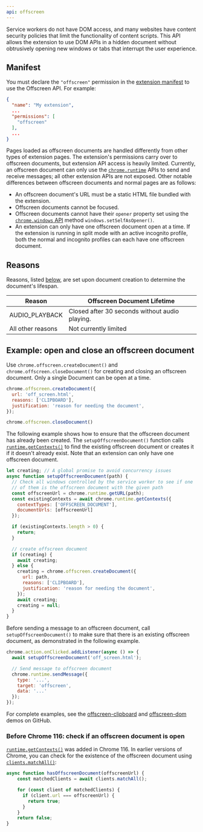 ```yaml
---
api: offscreen
---
```


Service workers do not have DOM access, and many websites have content security policies that limit the functionality of content scripts. This API allows the extension to use DOM APIs in a hidden document without obtrusively opening new windows or tabs that interrupt the user experience. 

## Manifest

You must declare the `"offscreen"` permission in the [extension manifest][doc-manifest] to use the Offscreen API. For example:

```json
{
  "name": "My extension",
  ...
  "permissions": [
    "offscreen"
  ],
  ...
}
```
Pages loaded as offscreen documents are handled differently from other types of extension pages. The extension's permissions carry over to offscreen documents, but extension API access is heavily limited. Currently, an offscreen document can only use the [`chrome.runtime`][api-runtime] APIs to send and receive messages; all other extension APIs are not exposed. Other notable differences between offscreen documents and normal pages are as follows:

* An offscreen document's URL must be a static HTML file bundled with the extension.
* Offscreen documents cannot be focused.
* Offscreen documents cannot have their `opener` property set using the [`chrome.windows` API][api-windows] method `windows.setSelfAsOpener()`.
* An extension can only have one offscreen document open at a time. If the extension is running in split mode with an active incognito profile, both the normal and incognito profiles can each have one offscreen document. 

## Reasons

Reasons, listed [below][offscreen-reason], are set upon document creation to determine the document's lifespan.

| Reason            | Offscreen Document Lifetime                    |
|-------------------|------------------------------------------------|
| AUDIO_PLAYBACK    | Closed after 30 seconds without audio playing. |
| All other reasons | Not currently limited                          |

## Example: open and close an offscreen document

Use `chrome.offscreen.createDocument()` and `chrome.offscreen.closeDocument()` for creating and closing an offscreen document. Only a single Document can be open at a time. 

```js
chrome.offscreen.createDocument({
  url: 'off_screen.html',
  reasons: ['CLIPBOARD'],
  justification: 'reason for needing the document',
});

chrome.offscreen.closeDocument()
```

The following example shows how to ensure that the offscreen document has already been created. The `setupOffscreenDocument()` function calls [`runtime.getContexts()`][runtime-get-contexts] to find the existing offscreen document or creates it if it doesn't already exist. Note that an extension can only have one offscreen document.

```js
let creating; // A global promise to avoid concurrency issues
async function setupOffscreenDocument(path) {
  // Check all windows controlled by the service worker to see if one 
  // of them is the offscreen document with the given path
  const offscreenUrl = chrome.runtime.getURL(path);
  const existingContexts = await chrome.runtime.getContexts({
    contextTypes: ['OFFSCREEN_DOCUMENT'],
    documentUrls: [offscreenUrl]
  });

  if (existingContexts.length > 0) {
    return;
  }

  // create offscreen document
  if (creating) {
    await creating;
  } else {
    creating = chrome.offscreen.createDocument({
      url: path,
      reasons: ['CLIPBOARD'],
      justification: 'reason for needing the document',
    });
    await creating;
    creating = null;
  }
}
```

Before sending a message to an offscreen document, call `setupOffscreenDocument()` to make sure that there is an existing offscreen document, as demonstrated in the following example. 

```js
chrome.action.onClicked.addListener(async () => {
  await setupOffscreenDocument('off_screen.html');

  // Send message to offscreen document
  chrome.runtime.sendMessage({
    type: '...',
    target: 'offscreen',
    data: '...'
  });
});
```

For complete examples, see the [offscreen-clipboard][gh-offscreen-clipboard] and [offscreen-dom][gh-offscreen-dom] demos on GitHub.

### Before Chrome 116: check if an offscreen document is open

[`runtime.getContexts()`][runtime-get-contexts] was added in Chrome 116. In earlier versions of
Chrome, you can check for the existence of the offscreen document using [`clients.matchAll()`](https://developer.mozilla.org/docs/Web/API/Clients/matchAll):

```js
async function hasOffscreenDocument(offscreenUrl) {
    const matchedClients = await clients.matchAll();

    for (const client of matchedClients) {
      if (client.url === offscreenUrl) {
        return true;
      }
    }
    return false;
}
```


 [api-runtime]: /docs/extensions/reference/runtime/
 [api-windows]: /docs/extensions/reference/windows/
 [doc-manifest]: /docs/extensions/mv3/manifest/
 [gh-offscreen-clipboard]: https://github.com/GoogleChrome/chrome-extensions-samples/tree/main/functional-samples/cookbook.offscreen-clipboard-write
 [gh-offscreen-dom]: https://github.com/GoogleChrome/chrome-extensions-samples/tree/main/functional-samples/cookbook.offscreen-dom
 [offscreen-reason]: /docs/extensions/reference/offscreen/#type-Reason
 [runtime-get-contexts]: /docs/extensions/reference/runtime/#method-getContexts
